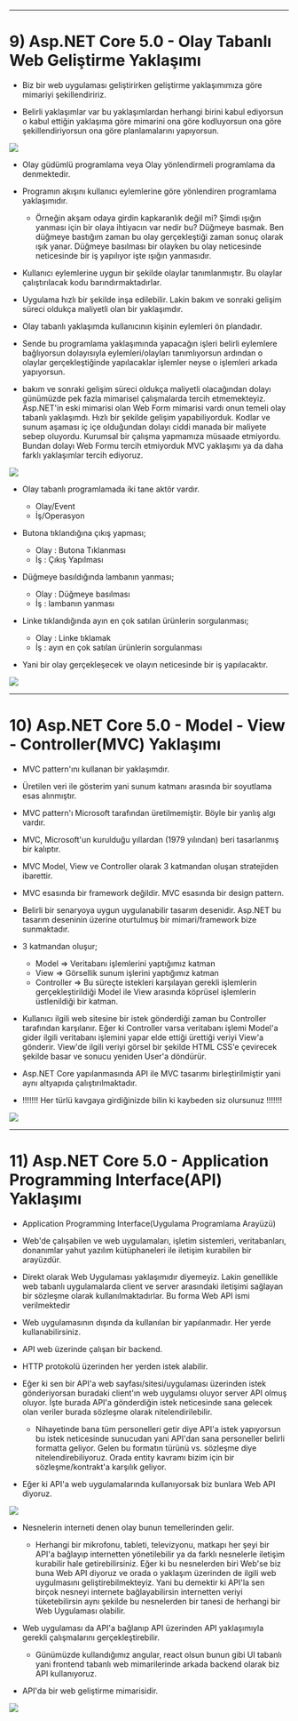 ***
# 9) Asp.NET Core 5.0 - Olay Tabanlı Web Geliştirme Yaklaşımı
- Biz bir web uygulaması geliştirirken geliştirme yaklaşımımıza göre mimariyi şekillendiririz.

- Belirli yaklaşımlar var bu yaklaşımlardan herhangi birini kabul ediyorsun o kabul ettiğin yaklaşıma göre mimarini ona göre kodluyorsun ona göre şekillendiriyorsun ona göre planlamalarını yapıyorsun.

<img src="1.png" width="auto">

- Olay güdümlü programlama veya Olay yönlendirmeli programlama da denmektedir.

- Programın akışını kullanıcı eylemlerine göre yönlendiren programlama yaklaşımıdır.
  * Örneğin  akşam odaya girdin kapkaranlık değil mi? Şimdi ışığın yanması için bir olaya ihtiyacın var nedir bu? Düğmeye basmak. Ben düğmeye bastığım zaman bu olay gerçekleştiği zaman sonuç olarak ışık yanar. Düğmeye basılması bir olayken bu olay neticesinde neticesinde bir iş yapılıyor işte ışığın yanmasıdır. 

- Kullanıcı eylemlerine uygun bir şekilde olaylar tanımlanmıştır. Bu olaylar çalıştırılacak kodu barındırmaktadırlar.

- Uygulama hızlı bir şekilde inşa edilebilir. Lakin bakım ve sonraki gelişim süreci oldukça maliyetli olan bir yaklaşımdır.

- Olay tabanlı yaklaşımda kullanıcının kişinin eylemleri ön plandadır.

- Sende bu programlama yaklaşımında yapacağın işleri belirli eylemlere bağlıyorsun dolayısıyla eylemleri/olayları tanımlıyorsun ardından o olaylar gerçekleştiğinde yapılacaklar işlemler neyse o işlemleri arkada yapıyorsun.

- bakım ve sonraki gelişim süreci oldukça maliyetli olacağından dolayı günümüzde pek fazla mimarisel çalışmalarda tercih etmemekteyiz. Asp.NET'in eski mimarisi olan Web Form mimarisi vardı onun temeli olay tabanlı yaklaşımdı. Hızlı bir şekilde gelişim yapabiliyorduk. Kodlar ve sunum aşaması iç içe olduğundan dolayı ciddi manada bir maliyete sebep oluyordu. Kurumsal bir çalışma yapmamıza müsaade etmiyordu. Bundan dolayı Web Formu tercih etmiyorduk MVC yaklaşımı ya da daha farklı yaklaşımlar tercih ediyoruz.

<img src="2.png" width="auto">

- Olay tabanlı programlamada iki tane aktör vardır.
    * Olay/Event
    * İş/Operasyon

- Butona tıklandığına çıkış yapması;
  - Olay : Butona Tıklanması
  - İş : Çıkış Yapılması

- Düğmeye basıldığında lambanın yanması;
  - Olay : Düğmeye basılması
  - İş : lambanın yanması

- Linke tıklandığında ayın en çok satılan ürünlerin sorgulanması;
  - Olay : Linke tıklamak
  - İş : ayın en çok satılan ürünlerin sorgulanması

- Yani bir olay gerçekleşecek ve olayın neticesinde bir iş yapılacaktır.

<img src="3.png" width="auto">

***
# 10) Asp.NET Core 5.0 - Model - View - Controller(MVC) Yaklaşımı
- MVC pattern'ını kullanan bir yaklaşımdır.

- Üretilen veri ile gösterim yani sunum katmanı arasında bir soyutlama esas alınmıştır.

- MVC pattern'ı Microsoft tarafından üretilmemiştir. Böyle bir yanlış algı vardır.

- MVC, Microsoft'un kurulduğu yıllardan (1979 yılından) beri tasarlanmış bir kalıptır.

- MVC Model, View ve Controller olarak 3 katmandan oluşan stratejiden ibarettir.

- MVC esasında bir framework değildir. MVC esasında bir design pattern.

- Belirli bir senaryoya uygun uygulanabilir tasarım desenidir. Asp.NET bu tasarım deseninin üzerine oturtulmuş bir mimari/framework bize sunmaktadır.

- 3 katmandan oluşur;
  * Model => Veritabanı işlemlerini yaptığımız katman
  * View => Görsellik sunum işlerini yaptığımız katman
  * Controller => Bu süreçte istekleri karşılayan gerekli işlemlerin gerçekleştirildiği Model ile View arasında köprüsel işlemlerin üstlenildiği bir katman.

- Kullanıcı ilgili web sitesine bir istek gönderdiği zaman bu Controller tarafından karşılanır. Eğer ki Controller varsa veritabanı işlemi Model'a gider ilgili veritabanı işlemini yapar elde ettiği ürettiği veriyi View'a gönderir. View'de ilgili veriyi görsel bir şekilde HTML CSS'e çevirecek şekilde basar ve sonucu yeniden User'a döndürür.

- Asp.NET Core yapılanmasında API ile MVC tasarımı birleştirilmiştir yani aynı altyapıda çalıştırılmaktadır.

- !!!!!!! Her türlü kavgaya girdiğinizde bilin ki kaybeden siz olursunuz !!!!!!!

<img src="4.png" width="auto">

***
# 11) Asp.NET Core 5.0 - Application Programming Interface(API) Yaklaşımı
-  Application Programming Interface(Uygulama Programlama Arayüzü)
 
- Web'de çalışabilen ve web uygulamaları, işletim sistemleri, veritabanları, donanımlar yahut yazılım kütüphaneleri ile iletişim kurabilen bir arayüzdür.

- Direkt olarak Web Uygulaması yaklaşımıdır diyemeyiz. Lakin genellikle web tabanlı uygulamalarda client ve server arasındaki iletişimi sağlayan bir sözleşme olarak kullanılmaktadırlar. Bu forma Web API ismi verilmektedir

- Web uygulamasının dışında da kullanılan bir yapılanmadır. Her yerde kullanabilirsiniz.

- API web üzerinde çalışan bir backend. 
 
- HTTP protokolü üzerinden her yerden istek alabilir.

- Eğer ki sen bir API'a web sayfası/sitesi/uygulaması üzerinden istek gönderiyorsan buradaki client'ın web uygulamsı oluyor server API olmuş oluyor. İşte burada API'a gönderdiğin istek neticesinde sana gelecek olan veriler burada sözleşme olarak nitelendirilebilir.
  * Nihayetinde bana tüm personelleri getir diye API'a istek yapıyorsun bu istek neticesinde sunucudan yani API'dan sana personeller belirli formatta geliyor. Gelen bu formatın türünü vs. sözleşme diye nitelendirebiliyoruz. Orada entity kavramı bizim için bir sözleşme/kontrakt'a karşılık geliyor.

- Eğer ki API'a web uygulamalarında kullanıyorsak biz bunlara Web API diyoruz.

<img src="5.png" width="auto">

- Nesnelerin interneti denen olay bunun temellerinden gelir.
  * Herhangi bir mikrofonu, tableti, televizyonu, matkapı her şeyi bir API'a bağlayıp internetten yönetilebilir ya da farklı nesnelerle iletişim kurabilir hale getirebilirsiniz. Eğer ki bu nesnelerden biri Web'se biz buna Web API diyoruz ve orada o yaklaşım üzerinden de ilgili web uygulmasını geliştirebilmekteyiz. Yani bu demektir ki API'la sen birçok nesneyi internete bağlayabilirsin internetten veriyi tüketebilirsin aynı şekilde bu nesnelerden bir tanesi de herhangi bir Web Uygulaması olabilir. 
   
- Web uygulaması da API'a bağlanıp API üzerinden API yaklaşımıyla gerekli çalışmalarını gerçekleştirebilir.
  * Günümüzde kullandığımız angular, react olsun bunun gibi UI tabanlı yani frontend tabanlı web mimarilerinde arkada backend olarak biz API kullanıyoruz.

- API'da bir web geliştirme mimarisidir.

<img src="6.png" width="auto">
